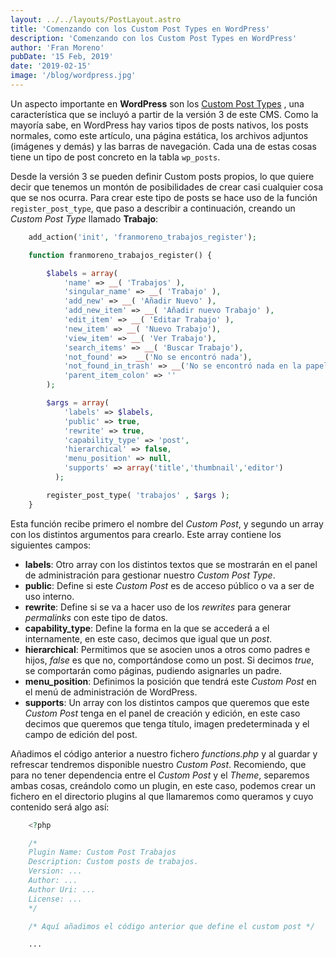 ```yaml
---
layout: ../../layouts/PostLayout.astro
title: 'Comenzando con los Custom Post Types en WordPress'
description: 'Comenzando con los Custom Post Types en WordPress'
author: 'Fran Moreno'
pubDate: '15 Feb, 2019'
date: '2019-02-15'
image: '/blog/wordpress.jpg'
---
```


Un aspecto importante en **WordPress** son los [Custom Post Types](http://codex.wordpress.org/Function_Reference/register_post_type) , una característica que se incluyó a partir de la versión 3 de este CMS. Como la mayoría sabe, en WordPress hay varios tipos de posts nativos, los posts normales, como este artículo, una página estática, los archivos adjuntos (imágenes y demás) y las barras de navegación. Cada una de estas cosas tiene un tipo de post concreto en la tabla `wp_posts`.

Desde la versión 3 se pueden definir Custom posts propios, lo que quiere decir que tenemos un montón de posibilidades de crear casi cualquier cosa que se nos ocurra. Para crear este tipo de posts se hace uso de la función `register_post_type`, que paso a describir a continuación, creando un _Custom Post Type_ llamado **Trabajo**:

```php
    add_action('init', 'franmoreno_trabajos_register');

    function franmoreno_trabajos_register() {

        $labels = array(
            'name' => __( 'Trabajos' ),
            'singular_name' => __( 'Trabajo' ),
            'add_new' => __( 'Añadir Nuevo' ),
            'add_new_item' => __( 'Añadir nuevo Trabajo' ),
            'edit_item' => __( 'Editar Trabajo' ),
            'new_item' => __( 'Nuevo Trabajo'),
            'view_item' => __( 'Ver Trabajo'),
            'search_items' => __( 'Buscar Trabajo'),
            'not_found' =>  __('No se encontró nada'),
            'not_found_in_trash' => __('No se encontró nada en la papelera'),
            'parent_item_colon' => ''
        );

        $args = array(
            'labels' => $labels,
            'public' => true,
            'rewrite' => true,
            'capability_type' => 'post',
            'hierarchical' => false,
            'menu_position' => null,
            'supports' => array('title','thumbnail','editor')
          );

        register_post_type( 'trabajos' , $args );
    }
```

Esta función recibe primero el nombre del _Custom Post_, y segundo un array con los distintos argumentos para crearlo. Este array contiene los siguientes campos:

- **labels**: Otro array con los distintos textos que se mostrarán en el panel de administración para gestionar nuestro _Custom Post Type_.
- **public**: Define si este _Custom Post_ es de acceso público o va a ser de uso interno.
- **rewrite**: Define si se va a hacer uso de los _rewrites_ para generar _permalinks_ con este tipo de datos.
- **capability_type**: Define la forma en la que se accederá a el internamente, en este caso, decimos que igual que un _post_.
- **hierarchical**: Permitimos que se asocien unos a otros como padres e hijos, _false_ es que no, comportándose como un post. Si decimos _true_, se comportarán como páginas, pudiendo asignarles un padre.
- **menu_position**: Definimos la posición que tendrá este _Custom Post_ en el menú de administración de WordPress.
- **supports**: Un array con los distintos campos que queremos que este _Custom Post_ tenga en el panel de creación y edición, en este caso decimos que queremos que tenga título, imagen predeterminada y el campo de edición del post.

Añadimos el código anterior a nuestro fichero _functions.php_ y al guardar y refrescar tendremos disponible nuestro _Custom Post_. Recomiendo, que para no tener dependencia entre el _Custom Post_ y el _Theme_, separemos ambas cosas, creándolo como un plugin, en este caso, podemos crear un fichero en el directorio plugins al que llamaremos como queramos y cuyo contenido será algo así:

```php
    <?php

    /*
    Plugin Name: Custom Post Trabajos
    Description: Custom posts de trabajos.
    Version: ...
    Author: ...
    Author Uri: ...
    License: ...
    */

    /* Aquí añadimos el código anterior que define el custom post */

    ...
```
